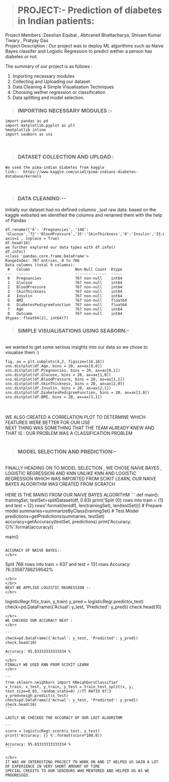 ># PROJECT:- Prediction of diabetes in Indian patients:
Project Members :Zeeshan Equbal , Abhraneil Bhattacharya, Shivam Kumar Tiwary , Pratyay Das  
Project Description : Our project was to deploy ML algorithms such as Naive Bayes classifer and Logistic Regression to 
predict wether a person has diabetes or not.

The summary of our project is as follows :

1. Importing necessary modules 
2. Collecting and Uploading our dataset
3. Data Cleaning
4  Simple Visualisation Techniques 
5. Choosing wether regression or classification
6. Data splitting and model selection.


>### IMPORTING NECESSARY MODULES :-


```import numpy as np 
import pandas as pd 
import matplotlib.pyplot as plt
%matplotlib inline
import seaborn as sns
```

</br>

>### DATASET COLLECTION AND UPLOAD :
```
We used the pima-indian diabetes from kaggle 
link:-  https://www.kaggle.com/uciml/pima-indians-diabetes-database/kernels
```
</br>


>### DATA CLEANING:--</br>
Initially our dataset had no defined columns , just raw data:
based on the kaggle websited we identified the columns and renamed them with the help of Pandas</br>
```
df.rename({'6': 'Pregnancies', '148': 'Glucose','72':'BloodPressure','35':'SkinThickness','0':'Insulin','33.6':'BMI','0.627':'DiabetesPedigreeFunction','50':'Age','1':'Outcome'}, axis=1 , inplace = True)
df.head(10)
we further explored our data types with df.info()
df.info() 
<class 'pandas.core.frame.DataFrame'>
RangeIndex: 767 entries, 0 to 766
Data columns (total 9 columns):
 #   Column                    Non-Null Count  Dtype  
---  ------                    --------------  -----  
 0   Pregnancies               767 non-null    int64  
 1   Glucose                   767 non-null    int64  
 2   BloodPressure             767 non-null    int64  
 3   SkinThickness             767 non-null    int64  
 4   Insulin                   767 non-null    int64  
 5   BMI                       767 non-null    float64
 6   DiabetesPedigreeFunction  767 non-null    float64
 7   Age                       767 non-null    int64  
 8   Outcome                   767 non-null    int64  
dtypes: float64(2), int64(7)
```

>### SIMPLE VISUALISATIONS USING SEABORN:-
</br>
we wanted to get some serious insights into our data so we chose to visualise them :)

</br>

```
fig, ax = plt.subplots(4,2, figsize=(16,16))
sns.distplot(df.Age, bins = 20, ax=ax[0,0]) 
sns.distplot(df.Pregnancies, bins = 20, ax=ax[0,1]) 
sns.distplot(df.Glucose, bins = 20, ax=ax[1,0]) 
sns.distplot(df.BloodPressure, bins = 20, ax=ax[1,1]) 
sns.distplot(df.SkinThickness, bins = 20, ax=ax[2,0])
sns.distplot(df.Insulin, bins = 20, ax=ax[2,1])
sns.distplot(df.DiabetesPedigreeFunction, bins = 20, ax=ax[3,0]) 
sns.distplot(df.BMI, bins = 20, ax=ax[3,1])
```

</br>
</br>
WE ALSO CREATED A CORRELATION PLOT TO DETERMINE WHICH FEATURES WERE BETTER FOR OUR USE
</br>
NEXT THING WAS SOMETHING THAT THE TEAM ALREADY KNEW AND THAT IS : OUR PROBLEM WAS A CLASSIFICATION PROBLEM
</br>
</br>

>### MODEL SELECTION AND PREDICTION:-
</br>
FINALLY HEADING ON TO MODEL SELECTION , WE CHOSE NAIVE BAYES , LOGISTIC REGRESSION AND KNN
UNLIKE KNN AND LOGISTIC REGRESSION WHICH WAS IMPORTED FROM SCIKIT LEARN, OUR NAIVE BAYES ALGORITHM WAS CREATED FROM SCRATCH
</br>
</br>
HERE IS THE MAIN() FROM OUR NAIVE BAYES ALGORITHM
```
def main():
    trainingSet, testSet=splitDataset(df, 0.83)
    print('Split {0} rows into train = {1} and test = {2} rows'.format(len(df), len(trainingSet), len(testSet)))
    # Prepare model
    summaries=summarizeByClass(trainingSet)
    # Test Model
    predictions=getPredictions(summaries, testSet)
    accuracy=getAccuracy(testSet, predictions)
    print('Accuracy: {}%'.format(accuracy))
    
main()
```

ACCURACY OF NAIVE BAYES:-
</br>
```
Split 768 rows into train = 637 and test = 131 rows
Accuracy: 76.33587786259542%
```
</br>
</br>
NEXT WE APPLIED LOGISTIC REGRESSION :-
</br>

````
logisticRegr.fit(x_train, y_train)
y_pred = logisticRegr.predict(x_test)
check=pd.DataFrame({'Actual': y_test, 'Predicted': y_pred})
check.head(10)
````
</br>
WE CHECKED OUR ACCURACY NEXT :
</br>

```
check=pd.DataFrame({'Actual': y_test, 'Predicted': y_pred})
check.head(10)

Accuracy: 95.83333333333334 %
```
</br>
FINALLY WE USED KNN FROM SCIKIT LEARN 
</br>

```
from sklearn.neighbors import KNeighborsClassifier
x_train, x_test, y_train, y_test = train_test_split(x, y, test_size=0.03, random_state=0) //TT RATIO 97:3
y_pred=neigh.predict(x_test)
check=pd.DataFrame({'Actual': y_test, 'Predicted': y_pred})
check.head(10)
```

LASTLY WE CHECKED THE ACCURACY OF OUR LAST ALGORITHM

```
score = logisticRegr.score(x_test, y_test)
print('Accuracy: {} %'.format(score*100.0))

Accuracy: 95.83333333333334 %
```

</br>
IT WAS AN INTERESTING PROJECT TO WORK ON AND IT HELPED US GAIN A LOT OF EXPERIENCE IN VERY SHORT AMOUNT OF TIME 
SPECIAL CREDITS TO OUR SENIOURS WHO MENTORED AND HELPED US AS WE PROGRESSED.
